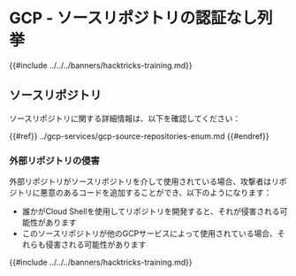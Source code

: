 # GCP - ソースリポジトリの認証なし列挙

{{#include ../../../banners/hacktricks-training.md}}

## ソースリポジトリ

ソースリポジトリに関する詳細情報は、以下を確認してください：

{{#ref}}
../gcp-services/gcp-source-repositories-enum.md
{{#endref}}

### 外部リポジトリの侵害

外部リポジトリがソースリポジトリを介して使用されている場合、攻撃者はリポジトリに悪意のあるコードを追加することができ、以下のようになります：

- 誰かがCloud Shellを使用してリポジトリを開発すると、それが侵害される可能性があります
- このソースリポジトリが他のGCPサービスによって使用されている場合、それらも侵害される可能性があります

{{#include ../../../banners/hacktricks-training.md}}
